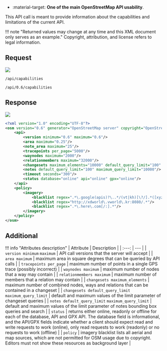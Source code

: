 <div class="grid cards" markdown>

- :material-target: **One of the main OpenStreetMap API usability**.

</div>

This API call is meant to provide information about the capabilities and limitations of the current API.

!!! note "Returned values may change at any time and this XML document only serves as an example."
    Copyright, attribution, and license refers to legal information.

## Request

![](https://img.shields.io/badge/GET-green)

```
/api/capabilities
```

```
/api/0.6/capabilities
```

## Response

![](https://img.shields.io/badge/Response-200%20OK-brightgreen)

``` xml linenums="1" hl_lines="4-21"
<?xml version="1.0" encoding="UTF-8"?>
<osm version="0.6" generator="OpenStreetMap server" copyright="OpenStreetMap and contributors" attribution="https://www.openstreetmap.org/copyright" license="https://opendatacommons.org/licenses/odbl/1-0/">
	<api>
		<version minimum="0.6" maximum="0.6"/>
		<area maximum="0.25"/>
		<note_area maximum="25"/>
		<tracepoints per_page="5000"/>
		<waynodes maximum="2000"/>
		<relationmembers maximum="32000"/>
		<changesets maximum_elements="10000" default_query_limit="100" maximum_query_limit="100"/>
		<notes default_query_limit="100" maximum_query_limit="10000"/>
		<timeout seconds="300"/>
		<status database="online" api="online" gpx="online"/>
	</api>
	<policy>
		<imagery>
			<blacklist regex=".*\.google(apis)?\..*/(vt|kh)[\?/].*([xyz]=.*){3}.*"/>
			<blacklist regex="http://xdworld\.vworld\.kr:8080/.*"/>
			<blacklist regex=".*\.here\.com[/:].*"/>
		</imagery>
	</policy>
</osm>
```

## Additional

!!! info "Attributes description"
    | Attribute | Description |
    | :---: | --- |
    | `version minimum` `maximum` | API call versions that the server will accept |
    | `area maximum` | maximum area in square degrees that can be queried by API calls |
    | `tracepoints per_page` | maximum number of points in a single GPS trace (possibly incorrect) |
    | `waynodes maximum` | maximum number of nodes that a way may contain |
    | `relationmembers maximum` | maximum number of members that a relation may contain |
    | `changesets maximum_elements` | maximum number of combined nodes, ways and relations that can be contained in a changeset |
    | `changesets default_query_limit` `maximum_query_limit` | default and maximum values of the limit parameter of changeset queries |
    | `notes default_query_limit` `maximum_query_limit` | default and maximum values of the limit parameter of notes bounding box queries and search |
    | `status` | returns either online, readonly or offline for each of the database, API and GPX API. The database field is informational, and the API/GPX fields indicate whether a client should expect read and write requests to work (online), only read requests to work (readonly) or no requests to work (offline) |
    | `policy` | imagery blacklist lists all aerial and map sources, which are not permitted for OSM usage due to copyright. Editors must not show these resources as background layer |